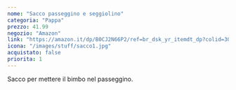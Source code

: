 ```yaml
---
nome: "Sacco passeggino e seggiolino"
categoria: "Pappa"
prezzo: 41.99
negozio: "Amazon"
link: "https://amazon.it/dp/B0CJ2N66P2/ref=br_dsk_yr_itemdt_dp?colid=3QGQUT8WCNDK0&coliid=I2I02TJ3GQABR&psc=1"
icona: "/images/stuff/sacco1.jpg"
acquistato: false
priorita: 1
---
```


Sacco per mettere il bimbo nel passeggino.